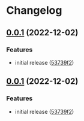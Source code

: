 # Changelog

## [0.0.1](https://github.com/tanekloc/tmsg/compare/core-v0.0.1...core-v0.0.1) (2022-12-02)


### Features

* initial release ([53739f2](https://github.com/tanekloc/tmsg/commit/53739f202a7a0952577760eb7592f9ac5168bcc9))

## [0.0.1](https://github.com/tanekloc/tmsg/compare/core-v0.0.1...core-v0.0.1) (2022-12-02)


### Features

* initial release ([53739f2](https://github.com/tanekloc/tmsg/commit/53739f202a7a0952577760eb7592f9ac5168bcc9))
